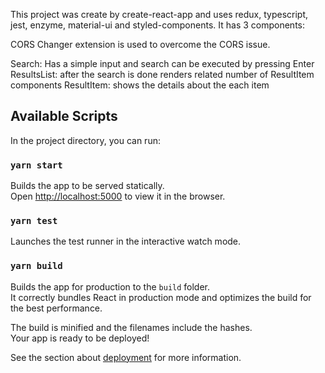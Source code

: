 This project was create by create-react-app and uses redux, typescript, jest, enzyme, material-ui and styled-components. It has 3 components:

CORS Changer extension is used to overcome the CORS issue.

Search: Has a simple input and search can be executed by pressing Enter
ResultsList: after the search is done renders related number of ResultItem components
ResultItem: shows the details about the each item

## Available Scripts

In the project directory, you can run:

### `yarn start`

Builds the app to be served statically.<br />
Open [http://localhost:5000](http://localhost:5000) to view it in the browser.

### `yarn test`

Launches the test runner in the interactive watch mode.<br />

### `yarn build`

Builds the app for production to the `build` folder.<br />
It correctly bundles React in production mode and optimizes the build for the best performance.

The build is minified and the filenames include the hashes.<br />
Your app is ready to be deployed!

See the section about [deployment](https://facebook.github.io/create-react-app/docs/deployment) for more information.
